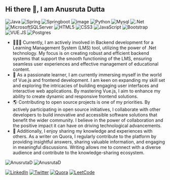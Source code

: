 ## Hi there 👋, I am Anusruta Dutta


![Java](https://img.shields.io/badge/Java-ED8B00?style=for-the-badge&logo=java&logoColor=white)
![Spring](https://img.shields.io/badge/Spring-6DB33F?style=for-the-badge&logo=spring&logoColor=white)
![Springboot](https://img.shields.io/badge/Spring_Boot-F2F4F9?style=for-the-badge&logo=spring-boot)
![image](https://img.shields.io/badge/Docker-2CA5E0?style=for-the-badge&logo=docker&logoColor=white)
![Python](https://img.shields.io/badge/Python-FFD43B?style=for-the-badge&logo=python&logoColor=blue)
![Mysql](https://img.shields.io/badge/MySQL-005C84?style=for-the-badge&logo=mysql&logoColor=white)
![.Net](https://img.shields.io/badge/.NET-5C2D91?style=for-the-badge&logo=.net&logoColor=white)
![MicrosoftSQLServer](https://img.shields.io/badge/Microsoft%20SQL%20Server-CC2927?style=for-the-badge&logo=microsoft%20sql%20server&logoColor=white)
![HTML5](https://img.shields.io/badge/html5-%23E34F26.svg?style=for-the-badge&logo=html5&logoColor=white)
![CSS3](https://img.shields.io/badge/css3-%231572B6.svg?style=for-the-badge&logo=css3&logoColor=white)
![JavaScript](https://img.shields.io/badge/javascript-%23323330.svg?style=for-the-badge&logo=javascript&logoColor=%23F7DF1E)
![Bootstrap](https://img.shields.io/badge/bootstrap-%23563D7C.svg?style=for-the-badge&logo=bootstrap&logoColor=white)
![VUE.JS](https://img.shields.io/badge/Vue.js-35495E?style=for-the-badge&logo=vuedotjs&logoColor=4FC08D)
![Postgres](https://img.shields.io/badge/postgres-%23316192.svg?style=for-the-badge&logo=postgresql&logoColor=white)

- 🧑🏻‍💻 Currently, I am actively involved in Backend development for a Learning Management System (LMS) tool, utilizing the power of .Net technology. My focus is on creating robust and efficient backend systems that support the smooth functioning of the LMS, ensuring seamless user experiences and effective management of educational content.
- 🦿 As a passionate learner, I am currently immersing myself in the world of Vue.js and frontend development. I am keen on expanding my skill set and exploring the intricacies of building engaging user interfaces and interactive web applications. By mastering Vue.js, I aim to enhance my ability to create dynamic and responsive frontend solutions.
- 🌎 Contributing to open source projects is one of my priorities. By actively participating in open source initiatives, I collaborate with other developers to build innovative and accessible software solutions that benefit the wider community. I believe in the power of collaboration and the positive impact it can have on driving technological advancements.
- 📝 Additionally, I enjoy sharing my knowledge and experiences with others. As a writer on Quora, I regularly contribute to the platform by providing insightful answers, sharing valuable information, and engaging in meaningful discussions. Writing allows me to connect with a diverse audience and contribute to the knowledge-sharing ecosystem.

<img src="https://komarev.com/ghpvc/?username=AnusrutaD&color=green" alt="AnusrutaD" />
<img src="https://github-readme-stats.vercel.app/api?username=AnusrutaD&show_icons=true&count_private=true&include_all_commits=true&hide=issues,contribs" alt="AnusrutaD" />

[![LinkedIn](https://img.shields.io/badge/LinkedIn-0077B5?style=for-the-badge&logo=linkedin&logoColor=white)](https://www.linkedin.com/in/anusruta-dutta/)
[![Twitter](https://img.shields.io/badge/Twitter-1DA1F2?style=for-the-badge&logo=twitter&logoColor=white)](https://twitter.com/Anusruta)
[![Quora](https://img.shields.io/badge/Quora-%23B92B27.svg?style=for-the-badge&logo=Quora&logoColor=white)](https://www.quora.com/profile/ANUSRUTA-DUTTA/)
[![LeetCode](https://img.shields.io/badge/LeetCode-000000?style=for-the-badge&logo=LeetCode&logoColor=%23d16c06)](https://leetcode.com/anusruta_dutta/)

